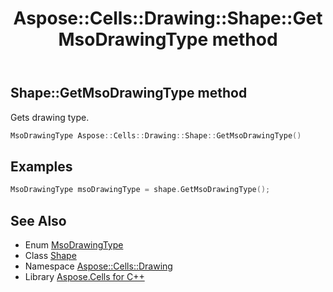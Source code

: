 ﻿---
title: Aspose::Cells::Drawing::Shape::GetMsoDrawingType method
linktitle: GetMsoDrawingType
second_title: Aspose.Cells for C++ API Reference
description: 'Aspose::Cells::Drawing::Shape::GetMsoDrawingType method. Gets drawing type in C++.'
type: docs
weight: 5500
url: /cpp/aspose.cells.drawing/shape/getmsodrawingtype/
---
## Shape::GetMsoDrawingType method


Gets drawing type.

```cpp
MsoDrawingType Aspose::Cells::Drawing::Shape::GetMsoDrawingType()
```


## Examples


```cpp
MsoDrawingType msoDrawingType = shape.GetMsoDrawingType();
```

## See Also

* Enum [MsoDrawingType](../../msodrawingtype/)
* Class [Shape](../)
* Namespace [Aspose::Cells::Drawing](../../)
* Library [Aspose.Cells for C++](../../../)
